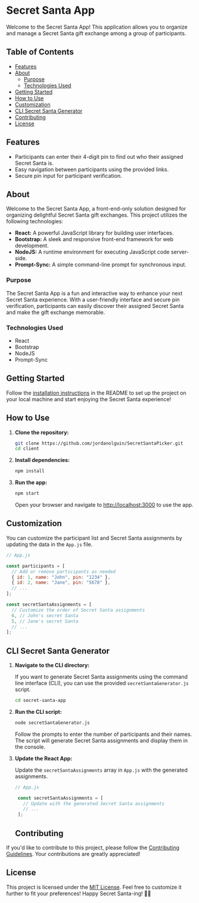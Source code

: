 # Secret Santa App

Welcome to the Secret Santa App! This application allows you to organize and manage a Secret Santa gift exchange among a group of participants.

## Table of Contents

- [Features](#features)
- [About](#about)
  - [Purpose](#purpose)
  - [Technologies Used](#technologies-used)
- [Getting Started](#getting-started)
- [How to Use](#how-to-use)
- [Customization](#customization)
- [CLI Secret Santa Generator](#cli-secret-santa-generator)
- [Contributing](#contributing)
- [License](#license)

## Features

- Participants can enter their 4-digit pin to find out who their assigned Secret Santa is.
- Easy navigation between participants using the provided links.
- Secure pin input for participant verification.

## About

Welcome to the Secret Santa App, a front-end-only solution designed for organizing delightful Secret Santa gift exchanges. This project utilizes the following technologies:

- **React:** A powerful JavaScript library for building user interfaces.
- **Bootstrap:** A sleek and responsive front-end framework for web development.
- **NodeJS:** A runtime environment for executing JavaScript code server-side.
- **Prompt-Sync:** A simple command-line prompt for synchronous input.

### Purpose

The Secret Santa App is a fun and interactive way to enhance your next Secret Santa experience. With a user-friendly interface and secure pin verification, participants can easily discover their assigned Secret Santa and make the gift exchange memorable.

### Technologies Used

- React
- Bootstrap
- NodeJS
- Prompt-Sync

## Getting Started

Follow the [installation instructions](#getting-started) in the README to set up the project on your local machine and start enjoying the Secret Santa experience!

## How to Use

1. **Clone the repository:**

    ```bash
    git clone https://github.com/jordanolguin/SecretSantaPicker.git
    cd client
    ```

2. **Install dependencies:**

    ```bash
    npm install
    ```

3. **Run the app:**

    ```bash
    npm start
    ```

    Open your browser and navigate to [http://localhost:3000](http://localhost:3000) to use the app.

## Customization

You can customize the participant list and Secret Santa assignments by updating the data in the `App.js` file.

```javascript
// App.js

const participants = [
  // Add or remove participants as needed
  { id: 1, name: "John", pin: "1234" },
  { id: 2, name: "Jane", pin: "5678" },
  // ...
];

const secretSantaAssignments = [
  // Customize the order of Secret Santa assignments
  6, // John's secret Santa
  5, // Jane's secret Santa
  // ...
];
```

## CLI Secret Santa Generator

1. **Navigate to the CLI directory:**

   If you want to generate Secret Santa assignments using the command line interface (CLI), you can use the provided `secretSantaGenerator.js` script.

   ```bash
   cd secret-santa-app
    ```
   
2. **Run the CLI script:**

   ```bash
   node secretSantaGenerator.js
    ```

   Follow the prompts to enter the number of participants and their names. The script will generate Secret Santa assignments and display them in the console.

3. **Update the React App:**

   Update the `secretSantaAssignments` array in `App.js` with the generated assignments.

   ```javascript
   // App.js

    const secretSantaAssignments = [
      // Update with the generated Secret Santa assignments
      // ...
    ];
   ```

   ## Contributing

If you'd like to contribute to this project, please follow the [Contributing Guidelines](CONTRIBUTING.md). Your contributions are greatly appreciated!

## License

This project is licensed under the [MIT License](LICENSE).
Feel free to customize it further to fit your preferences!
Happy Secret Santa-ing! 🎅🎁

    
